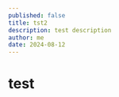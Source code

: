 ```yaml
---
published: false
title: tst2
description: test description
author: me
date: 2024-08-12
---
```

# test